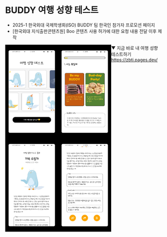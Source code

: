 # BUDDY 여행 성향 테스트

- 2025-1 한국외대 국제학생회(ISO) BUDDY 팀 한국인 참가자 프로모션 페이지
- [한국외대 지식출판콘텐츠원] Boo 콘텐츠 사용 허가에 대한 요청 내용 전달 이후 제작

<img src="img/readme/0.jpg" width="170" align="left" />
<img src="img/readme/1.jpg" width="170" align="left"/>
<img src="img/readme/2.jpg" width="170" align="left"/>
<img src="img/readme/3.jpg" width="170" align="left"/>

▼ 지금 바로 내 여행 성향 테스트하기<br>
https://zbti.pages.dev/

